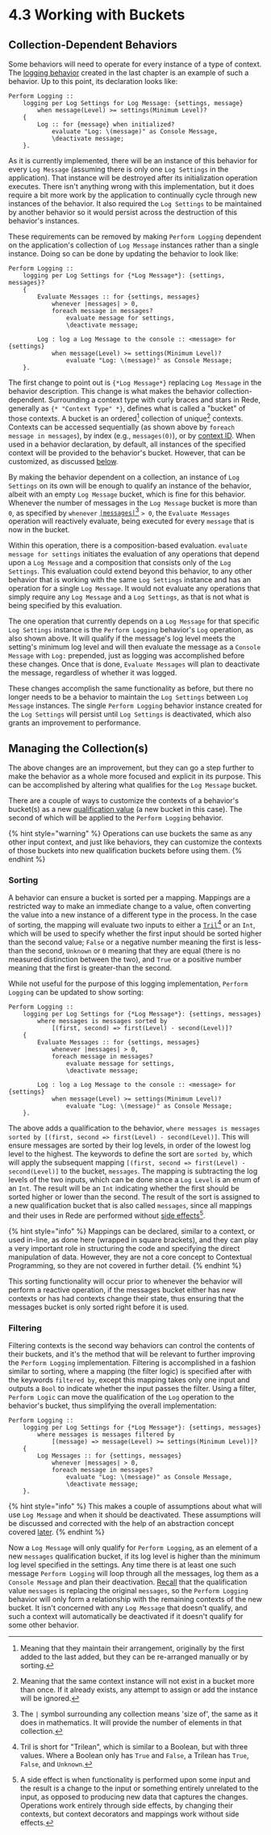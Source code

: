 # 4.3  Working with Buckets

## Collection-Dependent Behaviors

Some behaviors will need to operate for every instance of a type of context. The [logging behavior](4.2-from-when-to-whenever.md#logging) created in the last chapter is an example of such a behavior. Up to this point, its declaration looks like:

```
Perform Logging ::
    logging per Log Settings for Log Message: {settings, message}
        when message(Level) >= settings(Minimum Level)?
    {
        Log :: for {message} when initialized?
            evaluate "Log: \(message)" as Console Message,
            \deactivate message;
    }.
```

As it is currently implemented, there will be an instance of this behavior for every `Log Message` (assuming there is only one `Log Settings` in the application). That instance will be destroyed after its initialization operation executes. There isn't anything wrong with this implementation, but it does require a bit more work by the application to continually cycle through new instances of the behavior. It also required the `Log Settings` to be maintained by another behavior so it would persist across the destruction of this behavior's instances.

These requirements can be removed by making `Perform Logging` dependent on the application's collection of `Log Message` instances rather than a single instance. Doing so can be done by updating the behavior to look like:

```
Perform Logging ::
    logging per Log Settings for {*Log Message*}: {settings, messages}?
    {
        Evaluate Messages :: for {settings, messages} 
            whenever |messages| > 0, 
            foreach message in messages?
                evaluate message for settings,
                \deactivate message;
        
        Log : log a Log Message to the console :: <message> for {settings}
            when message(Level) >= settings(Minimum Level)?
                evaluate "Log: \(message)" as Console Message;
    }.
```

The first change to point out is `{*Log Message*}` replacing `Log Message` in the behavior description. This change is what makes the behavior collection-dependent. Surrounding a context type with curly braces and stars in Rede, generally as `{* "Context Type" *}`, defines what is called a "bucket" of those contexts. A bucket is an ordered[^1] collection of unique[^2] contexts. Contexts can be accessed sequentially (as shown above by `foreach message in messages`), by index (e.g., `messages(0)`), or by [context ID](../chapter-7-abstracting-contexts-and-changes/7.4-context-identifiers.md). When used in a behavior declaration, by default, all instances of the specified context will be provided to the behavior's bucket. However, that can be customized, as discussed [below](4.3-working-with-buckets.md#managing-the-collection-s).

By making the behavior dependent on a collection, an instance of `Log Settings` on its own will be enough to qualify an instance of the behavior, albeit with an empty `Log Message` bucket, which is fine for this behavior. Whenever the number of messages in the `Log Message` bucket is more than `0`, as specified by `whenever` [`|messages|`](#user-content-fn-3)[^3] `> 0`, the `Evaluate Messages` operation will reactively evaluate, being executed for every `message` that is now in the bucket.

Within this operation, there is a composition-based evaluation. `evaluate message for settings` initiates the evaluation of any operations that depend upon a `Log Message` and a composition that consists only of the `Log Settings`. This evaluation could extend beyond this behavior, to any other behavior that is working with the same `Log Settings` instance and has an operation for a single `Log Message`. It would not evaluate any operations that simply require any `Log Message` and a `Log Settings`, as that is not what is being specified by this evaluation.

The one operation that currently depends on a `Log Message` for that specific `Log Settings` instance is the `Perform Logging` behavior's `Log` operation, as also shown above. It will qualify if the message's log level meets the setting's minimum log level and will then evaluate the message as a `Console Message` with `Log:` prepended, just as logging was accomplished before these changes. Once that is done, `Evaluate Messages` will plan to deactivate the message, regardless of whether it was logged.

These changes accomplish the same functionality as before, but there no longer needs to be a behavior to maintain the `Log Settings` between `Log Message` instances. The single `Perform Logging` behavior instance created for the `Log Settings` will persist until `Log Settings` is deactivated, which also grants an improvement to performance.



## Managing the Collection(s)

The above changes are an improvement, but they can go a step further to make the behavior as a whole more focused and explicit in its purpose. This can be accomplished by altering what qualifies for the `Log Message` bucket.

There are a couple of ways to customize the contexts of a behavior's bucket(s) as a new [qualification value](../chapter-3-evaluating-with-operations/3.2-expanding-on-when.md#qualification-values) (a new bucket in this case). The second of which will be applied to the `Perform Logging` behavior.

{% hint style="warning" %}
Operations can use buckets the same as any other input context, and just like behaviors, they can customize the contexts of those buckets into new qualification buckets before using them.
{% endhint %}

### Sorting

A behavior can ensure a bucket is sorted per a mapping. Mappings are a restricted way to make an immediate change to a value, often converting the value into a new instance of a different type in the process. In the case of sorting, the mapping will evaluate two inputs to either a [`Tril`](#user-content-fn-4)[^4] or an `Int`, which will be used to specify whether the first input should be sorted higher than the second value; `False` or a negative number meaning the first is less-than the second, `Unknown` or `0` meaning that they are equal (there is no measured distinction between the two), and `True`  or a positive number meaning that the first is greater-than the second.

While not useful for the purpose of this logging implementation, `Perform Logging` can be updated to show sorting:

```
Perform Logging ::
    logging per Log Settings for {*Log Message*}: {settings, messages}
        where messages is messages sorted by 
            [(first, second) => first(Level) - second(Level)]?
    {
        Evaluate Messages :: for {settings, messages} 
            whenever |messages| > 0, 
            foreach message in messages?
                evaluate message for settings,
                \deactivate message;
        
        Log : log a Log Message to the console :: <message> for {settings}
            when message(Level) >= settings(Minimum Level)?
                evaluate "Log: \(message)" as Console Message;
    }.
```

The above adds a qualification to the behavior, `where messages is messages sorted by [(first, second => first(Level) - second(Level)]`. This will ensure messages are sorted by their log levels, in order of the lowest log level to the highest. The keywords to define the sort are `sorted by`, which will apply the subsequent mapping `[(first, second => first(Level) - second(Level)]` to the bucket, `messages`. The mapping is subtracting the log levels of the two inputs, which can be done since a `Log Level` is an enum of an `Int`. The result will be an `Int` indicating whether the first should be sorted higher or lower than the second. The result of the sort is assigned to a new qualification bucket that is also called `messages`, since all mappings and their uses in Rede are performed without [side effects](#user-content-fn-5)[^5].

{% hint style="info" %}
Mappings can be declared, similar to a context, or used in-line, as done here (wrapped in square brackets), and they can play a very important role in structuring the code and specifying the direct manipulation of data. However, they are not a core concept to Contextual Programming, so they are not covered in further detail.
{% endhint %}

This sorting functionality will occur prior to whenever the behavior will perform a reactive operation, if the messages bucket either has new contexts or has had contexts change their state, thus ensuring that the messages bucket is only sorted right before it is used.

### Filtering

Filtering contexts is the second way behaviors can control the contents of their buckets, and it's the method that will be relevant to further improving the `Perform Logging` implementation. Filtering is accomplished in a fashion similar to sorting, where a mapping (the filter logic) is specified after with the keywords `filtered by`, except this mapping takes only one input and outputs a `Bool` to indicate whether the input passes the filter. Using a filter, `Perform Logic` can move the qualification of the `Log` operation to the behavior's bucket, thus simplifying the overall implementation:

```
Perform Logging ::
    logging per Log Settings for {*Log Message*}: {settings, messages}
        where messages is messages filtered by 
            [(message) => message(Level) >= settings(Minimum Level)]?
    {
        Log Messages :: for {settings, messages} 
            whenever |messages| > 0, 
            foreach message in messages?
                evaluate "Log: \(message)" as Console Message,
                \deactivate message;
    }.
```

{% hint style="info" %}
This makes a couple of assumptions about what will use `Log Message` and when it should be deactivated. These assumptions will be discussed and corrected with the help of an abstraction concept covered [later](../chapter-7-abstracting-contexts-and-changes/7.1-contracts.md).
{% endhint %}

Now a `Log Message` will only qualify for `Perform Logging`, as an element of a new `messages` qualification bucket, if its log level is higher than the minimum log level specified in the settings. Any time there is at least one such message `Perform Logging` will loop through all the messages, log them as a `Console Message` and plan their deactivation. [Recall](../chapter-3-evaluating-with-operations/3.2-expanding-on-when.md#qualification-values) that the qualification value `messages` is replacing the original `messages`, so the `Perform Logging` behavior will only form a relationship with the remaining contexts of the new bucket. It isn't concerned with any `Log Message` that doesn't qualify, and such a context will automatically be deactivated if it doesn't qualify for some other behavior.

[^1]: Meaning that they maintain their arrangement, originally by the first added to the last added, but they can be re-arranged manually or by sorting.

[^2]: Meaning that the same context instance will not exist in a bucket more than once. If it already exists, any attempt to assign or add the instance will be ignored.

[^3]: The `|` symbol surrounding any collection means 'size of', the same as it does in mathematics. It will provide the number of elements in that collection.

[^4]: Tril is short for "Trilean", which is similar to a Boolean, but with three values. Where a Boolean only has `True` and `False`, a Trilean has `True`, `False`,  and `Unknown`.

[^5]: A side effect is when functionality is performed upon some input and the result is a change to the input or something entirely unrelated to the input, as opposed to producing new data that captures the changes. Operations work entirely through side effects, by changing their contexts, but context decorators and mappings work without side effects.
